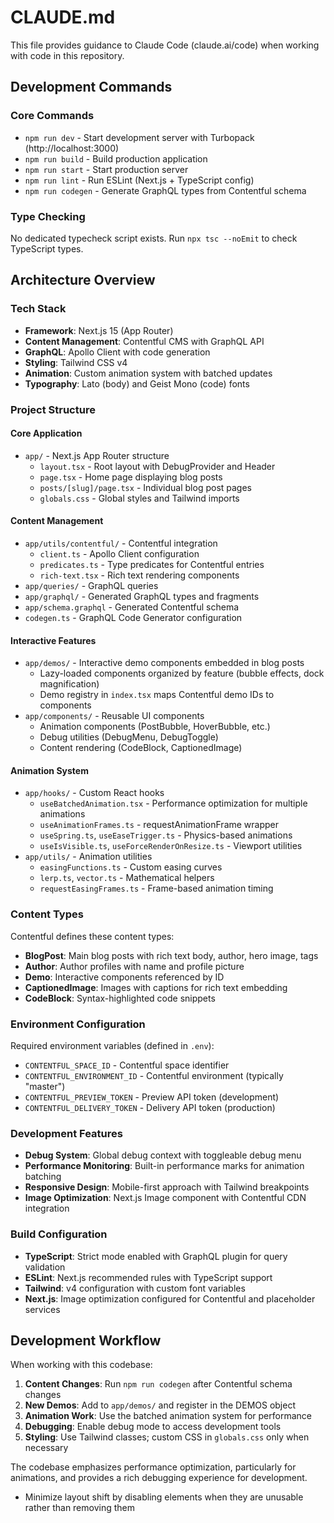 # CLAUDE.md

This file provides guidance to Claude Code (claude.ai/code) when working with code in this repository.

## Development Commands

### Core Commands
- `npm run dev` - Start development server with Turbopack (http://localhost:3000)
- `npm run build` - Build production application
- `npm run start` - Start production server
- `npm run lint` - Run ESLint (Next.js + TypeScript config)
- `npm run codegen` - Generate GraphQL types from Contentful schema

### Type Checking
No dedicated typecheck script exists. Run `npx tsc --noEmit` to check TypeScript types.

## Architecture Overview

### Tech Stack
- **Framework**: Next.js 15 (App Router)
- **Content Management**: Contentful CMS with GraphQL API
- **GraphQL**: Apollo Client with code generation
- **Styling**: Tailwind CSS v4
- **Animation**: Custom animation system with batched updates
- **Typography**: Lato (body) and Geist Mono (code) fonts

### Project Structure

#### Core Application
- `app/` - Next.js App Router structure
  - `layout.tsx` - Root layout with DebugProvider and Header
  - `page.tsx` - Home page displaying blog posts
  - `posts/[slug]/page.tsx` - Individual blog post pages
  - `globals.css` - Global styles and Tailwind imports

#### Content Management
- `app/utils/contentful/` - Contentful integration
  - `client.ts` - Apollo Client configuration
  - `predicates.ts` - Type predicates for Contentful entries
  - `rich-text.tsx` - Rich text rendering components
- `app/queries/` - GraphQL queries
- `app/graphql/` - Generated GraphQL types and fragments
- `app/schema.graphql` - Generated Contentful schema
- `codegen.ts` - GraphQL Code Generator configuration

#### Interactive Features
- `app/demos/` - Interactive demo components embedded in blog posts
  - Lazy-loaded components organized by feature (bubble effects, dock magnification)
  - Demo registry in `index.tsx` maps Contentful demo IDs to components
- `app/components/` - Reusable UI components
  - Animation components (PostBubble, HoverBubble, etc.)
  - Debug utilities (DebugMenu, DebugToggle)
  - Content rendering (CodeBlock, CaptionedImage)

#### Animation System
- `app/hooks/` - Custom React hooks
  - `useBatchedAnimation.tsx` - Performance optimization for multiple animations
  - `useAnimationFrames.ts` - requestAnimationFrame wrapper
  - `useSpring.ts`, `useEaseTrigger.ts` - Physics-based animations
  - `useIsVisible.ts`, `useForceRenderOnResize.ts` - Viewport utilities
- `app/utils/` - Animation utilities
  - `easingFunctions.ts` - Custom easing curves
  - `lerp.ts`, `vector.ts` - Mathematical helpers
  - `requestEasingFrames.ts` - Frame-based animation timing

### Content Types
Contentful defines these content types:
- **BlogPost**: Main blog posts with rich text body, author, hero image, tags
- **Author**: Author profiles with name and profile picture
- **Demo**: Interactive components referenced by ID
- **CaptionedImage**: Images with captions for rich text embedding
- **CodeBlock**: Syntax-highlighted code snippets

### Environment Configuration
Required environment variables (defined in `.env`):
- `CONTENTFUL_SPACE_ID` - Contentful space identifier
- `CONTENTFUL_ENVIRONMENT_ID` - Contentful environment (typically "master")
- `CONTENTFUL_PREVIEW_TOKEN` - Preview API token (development)
- `CONTENTFUL_DELIVERY_TOKEN` - Delivery API token (production)

### Development Features
- **Debug System**: Global debug context with toggleable debug menu
- **Performance Monitoring**: Built-in performance marks for animation batching
- **Responsive Design**: Mobile-first approach with Tailwind breakpoints
- **Image Optimization**: Next.js Image component with Contentful CDN integration

### Build Configuration
- **TypeScript**: Strict mode enabled with GraphQL plugin for query validation
- **ESLint**: Next.js recommended rules with TypeScript support
- **Tailwind**: v4 configuration with custom font variables
- **Next.js**: Image optimization configured for Contentful and placeholder services

## Development Workflow

When working with this codebase:

1. **Content Changes**: Run `npm run codegen` after Contentful schema changes
2. **New Demos**: Add to `app/demos/` and register in the DEMOS object
3. **Animation Work**: Use the batched animation system for performance
4. **Debugging**: Enable debug mode to access development tools
5. **Styling**: Use Tailwind classes; custom CSS in `globals.css` only when necessary

The codebase emphasizes performance optimization, particularly for animations, and provides a rich debugging experience for development.
- Minimize layout shift by disabling elements when they are unusable rather than removing them